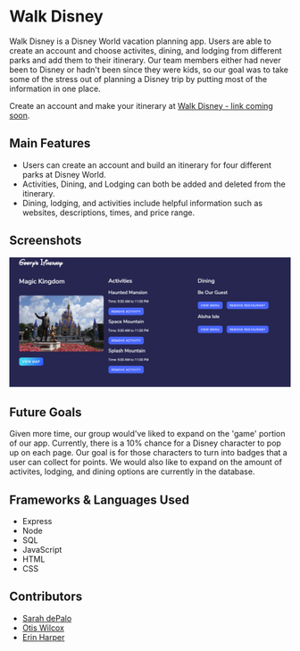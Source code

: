 # Walk Disney 

Walk Disney is a Disney World vacation planning app. Users are able to create an account and choose activites, dining, and lodging from different parks and add them to their itinerary. Our team members either had never been to Disney or hadn't been since they were kids, so our goal was to take some of the stress out of planning a Disney trip by putting most of the information in one place. 

Create an account and make your itinerary at [Walk Disney - link coming soon](#).

## Main Features

* Users can create an account and build an itinerary for four different parks at Disney World. 
* Activities, Dining, and Lodging can both be added and deleted from the itinerary. 
* Dining, lodging, and activities include helpful information such as websites, descriptions, times, and price range.

## Screenshots

![screenshot of the itinerary page](/public/imgs/itinerary.png)

## Future Goals

Given more time, our group would've liked to expand on the 'game' portion of our app. Currently, there is a 10% chance for a Disney character to pop up on each page. Our goal is for those characters to turn into badges that a user can collect for points. We would also like to expand on the amount of activites, lodging, and dining options are currently in the database.

## Frameworks & Languages Used
* Express
* Node
* SQL
* JavaScript
* HTML
* CSS 

## Contributors

* [Sarah dePalo](https://github.com/sarahdepalo)
* [Otis Wilcox](https://github.com/gtfotis)
* [Erin Harper](https://github.com/emhhd7)